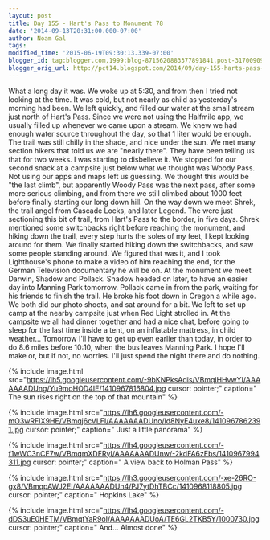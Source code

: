 ```yaml
---
layout: post
title: Day 155 - Hart's Pass to Monument 78
date: '2014-09-13T20:31:00.000-07:00'
author: Noam Gal
tags:
modified_time: '2015-06-19T09:30:13.339-07:00'
blogger_id: tag:blogger.com,1999:blog-8715620883377891841.post-3170090939740714889
blogger_orig_url: http://pct14.blogspot.com/2014/09/day-155-harts-pass-to-monument-78.html
---
```


 What a long day it was.
 We woke up at 5:30, and from then I tried not looking at the time. It was cold, but
 not nearly as child as yesterday's morning had been.
 We left quickly, and filled our water at the small stream
 just north of Hart's Pass. Since we were not using the Halfmile app, we usually filled up whenever we came upon a
 stream. We knew we had enough water source throughout the day, so that 1 liter would be enough.
 The trail was
 still chilly in the shade, and nice under the sun. We met many section hikers that told us we are "nearly there".
 They have been telling us that for two weeks. I was starting to disbelieve it.
 We stopped for our second snack
 at a campsite just below what we thought was Woody Pass. Not using our apps and maps left us guessing. We thought
 this would be "the last climb", but apparently Woody Pass was the next pass, after some more serious climbing, and
 from there we still climbed about 1000 feet before finally starting our long down hill.
 On the way down we meet
 Shrek, the trail angel from Cascade Locks, and later Legend. The were just sectioning this bit of trail, from Hart's
 Pass to the border, in five days. Shrek mentioned some switchbacks right before reaching the monument, and hiking
 down the trail, every step hurts the soles of my feet, I kept looking around for them.
 We finally started
 hiking down the switchbacks, and saw some people standing around. We figured that was it, and I took Lighthouse's
 phone to make a video of him reaching the end, for the German Television documentary he will be on.
 At the
 monument we meet Darwin, Shadow and Pollack. Shadow headed on later, to have an easier day into Manning Park
 tomorrow. Pollack came in from the park, waiting for his friends to finish the trail. He broke his foot down in
 Oregon a while ago. We both did our photo shoots, and sat around for a bit. We left to set up camp at the nearby
 campsite just when Red Light strolled in.
 At the campsite we all had dinner together and had a nice chat,
 before going to sleep for the last time inside a tent, on an inflatable mattress, in child weather...
 Tomorrow
 I'll have to get up even earlier than today, in order to do 8.6 miles before 10:10, when the bus leaves Manning
 Park. I hope I'll make or, but if not, no worries. I'll just spend the night there and do nothing.<br>

{% include image.html src="https://lh5.googleusercontent.com/-9bKNPksAdis/VBmqiHHvwYI/AAAAAAADUng/Yu9moHOD4IE/1410967816804.jpg cursor: pointer;" caption=" The sun rises right on the top of that mountain" %}


{% include image.html src="https://lh6.googleusercontent.com/-mO3wRFIX9HE/VBmqj6cVLFI/AAAAAAADUno/ld8NyE4uxe8/1410967862391.jpg cursor: pointer;" caption=" Just a little panorama" %}


{% include image.html src="https://lh4.googleusercontent.com/-f1wWC3nCE7w/VBmqmXDFRyI/AAAAAAADUnw/-2kdFA6zEbs/1410967994311.jpg cursor: pointer;" caption=" A view back to Holman Pass" %}


{% include image.html src="https://lh3.googleusercontent.com/-xe-26RO-gx8/VBmqpAWJ2EI/AAAAAAADUn4/PJ7ytDhTBCc/1410968118805.jpg cursor: pointer;" caption=" Hopkins Lake" %}


{% include image.html src="https://lh4.googleusercontent.com/-dDS3uE0HETM/VBmqtYaR9oI/AAAAAAADUoA/TE6GL2TKB5Y/1000730.jpg cursor: pointer;" caption=" And... Almost done" %}

